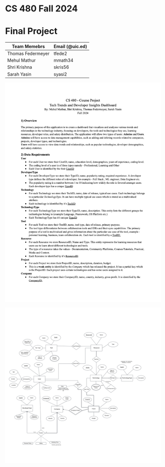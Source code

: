 # CS 480 Fall 2024 

# Final Project

| Team Memebrs | Email (@uic.ed) |
| ----------- | ----------- |
| Thomas Federmeyer | tfede2 |
| Mehul Mathur | mmath34 |
| Shri Krishna | skris56 |
| Sarah Yasin | syasi2 |

![Requirement](./CS_480_Project_Requirements.png)

![ER](./Developer%20Survey%20-%20ER%20Diagram.png)

